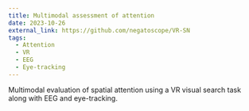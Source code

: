 ```yaml
---
title: Multimodal assessment of attention
date: 2023-10-26
external_link: https://github.com/negatoscope/VR-SN
tags:
  - Attention
  - VR
  - EEG
  - Eye-tracking
---
```


Multimodal evaluation of spatial attention using a VR visual search task along with EEG and eye-tracking.

<!--more-->
